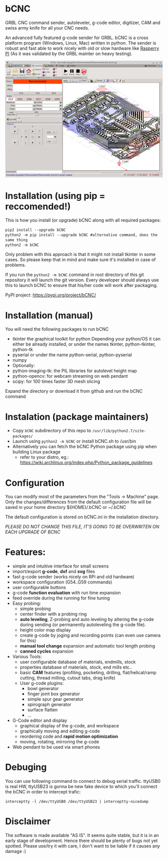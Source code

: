 bCNC
====

GRBL CNC command sender, autoleveler, g-code editor, digitizer, CAM
and swiss army knife for all your CNC needs.

An advanced fully featured g-code sender for GRBL. bCNC is a cross platform program (Windows, Linux, Mac) written in python. The sender is robust and fast able to work nicely with old or slow hardware like [Rasperry PI](http://www.openbuilds.com/threads/bcnc-and-the-raspberry-pi.3038/) (As it was validated by the GRBL mainter on heavy testing).

![bCNC screenshot](https://raw.githubusercontent.com/vlachoudis/bCNC/doc/Screenshots/bCNC.png)

# Installation (using pip = reccomended!)
This is how you install (or upgrade) bCNC along with all required packages:

    pip2 install --upgrade bCNC
    python2 -m pip install --upgrade bCNC #alternative command, does the same thing
    python2 -m bCNC

Only problem with this approach is that it might not install tkinter in some cases.
So please keep that in mind and make sure it's installed in case of problems.

If you run the `python2 -m bCNC` command in root directory of this git repository it will launch the git version.
Every developer should always use this to launch bCNC to ensure that his/her code will work after packaging.

PyPI project: https://pypi.org/project/bCNC/

# Installation (manual)
You will need the following packages to run bCNC
- tkinter the graphical toolkit for python
  Depending your python/OS it can either be already installed,
  or under the names tkinter, python-tkinter, python-tk
- pyserial or under the name python-serial, python-pyserial
- numpy
- Optionally:
- python-imaging-tk: the PIL libraries for autolevel height map
- python-opencv: for webcam streaming on web pendant
- scipy: for 100 times faster 3D mesh slicing

Expand the directory or download it from github
and run the bCNC command

# Instalation (package maintainers)
- Copy `bCNC` subdirectory of this repo to `/usr/lib/python2.7/site-packages/`
- Launch using `python2 -m bCNC` or install bCNC.sh to /usr/bin
- Alternatively you can fetch the bCNC Python package using pip when building Linux package
  - refer to your distro, eg.: https://wiki.archlinux.org/index.php/Python_package_guidelines

# Configuration
You can modify most of the parameters from the "Tools -> Machine"
page. Only the changes/differences from the default configuration
file will be saved in your home directory ${HOME}/.bCNC  or ~/.bCNC

The default configuration is stored on bCNC.ini in the
installation directory.

*PLEASE DO NOT CHANGE THIS FILE, IT'S GOING TO BE OVERWRITEN ON EACH UPGRADE OF BCNC*

# Features:
- simple and intuitive interface for small screens
- import/export **g-code**, **dxf** and **svg** files
- fast g-code sender (works nicely on RPi and old hardware)
- workspace configuration (G54..G59 commands)
- user configurable buttons
- g-code **function evaluation** with run time expansion
- feed override during the running for fine tuning
- Easy probing:
  - simple probing
  - center finder with a probing ring
  - **auto leveling**, Z-probing and auto leveling by altering the g-code during
    sending (or permanently autoleveling the g-code file).
  - height color map display
  - create g-code by joging and recording points (can even use camera for this)
  - **manual tool change** expansion and automatic tool length probing
  - **canned cycles** expansion
- Various Tools:
  - user configurable database of materials, endmills, stock
  - properties database of materials, stock, end mills etc..
  - basic **CAM** features (profiling, pocketing, drilling, flat/helical/ramp cutting, thread milling, cutout tabs, drag knife)
  - User g-code plugins:
    - bowl generator
    - finger joint box generator
    - simple spur gear generator
    - spirograph generator
    - surface flatten
    - ...
- G-Code editor and display
    - graphical display of the g-code, and workspace
    - graphically moving and editing g-code
    - reordering code and **rapid motion optimization**
    - moving, rotating, mirroring the g-code
- Web pendant to be used via smart phones

# Debuging
You can use following command to connect to debug serial traffic.
ttyUSB0 is real HW, ttyUSB23 is gonna be new fake device to which you'll connect the bCNC in order to intercept trafic:

    interceptty -l /dev/ttyUSB0 /dev/ttyUSB23 | interceptty-nicedump

# Disclaimer
  The software is made available "AS IS". It seems quite stable, but it is in
  an early stage of development.  Hence there should be plenty of bugs not yet
  spotted. Please use/try it with care, I don't want to be liable if it causes
  any damage :)
